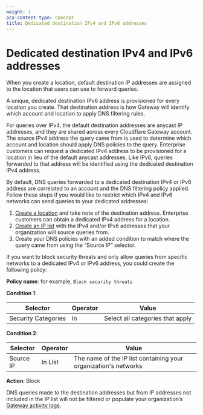 ```yaml
---
weight: 1
pcx-content-type: concept
title: Dedicated destination IPv4 and IPv6 addresses
---
```


# Dedicated destination IPv4 and IPv6 addresses

When you create a location, default destination IP addresses are assigned to the location that users can use to forward queries.

A unique, dedicated destination IPv6 address is provisioned for every location you create. That destination address is how Gateway will identify which account and location to apply DNS filtering rules.

For queries over IPv4, the default destination addresses are anycast IP addresses, and they are shared across every Cloudflare Gateway account. The source IPv4 address the query came from is used to determine which account and location should apply DNS policies to the query. Enterprise customers can request a dedicated IPv4 address to be provisioned for a location in lieu of the default anycast addresses. Like IPv6, queries forwarded to that address will be identified using the dedicated destination IPv4 address.

By default, DNS queries forwarded to a dedicated destination IPv4 or IPv6 address are correlated to an account and the DNS filtering policy applied. Follow these steps if you would like to restrict which IPv4 and IPv6 networks can send queries to your dedicated addresses:

1.  [Create a location](/cloudflare-one/connections/connect-networks/locations/configuring-a-location/) and take note of the destination address. Enterprise customers can obtain a dedicated IPv4 address for a location.
2.  [Create an IP list](/cloudflare-one/policies/lists/) with the IPv4 and/or IPv6 addresses that your organization will source queries from.
3.  Create your DNS policies with an added condition to match where the query came from using the “Source IP” selector.

If you want to block security threats and only allow queries from specific networks to a dedicated IPv4 or IPv6 address, you could create the following policy:

**Policy name**: for example, `Block security threats`

**Condition 1**:

| Selector            | Operator | Value                            |
| ------------------- | -------- | -------------------------------- |
| Security Categories | In       | Select all categories that apply |

**Condition 2**:

| Selector  | Operator | Value                                                           |
| --------- | -------- | --------------------------------------------------------------- |
| Source IP | In List  | The name of the IP list containing your organization's networks |

**Action**: Block

DNS queries made to the destination addresses but from IP addresses not included in the IP list will not be filtered or populate your organization’s [Gateway activity logs](/cloudflare-one/analytics/logs/activity-log/).
